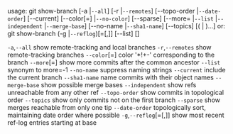 usage: git show-branch [-a |`--all`] [-r |`--remotes`] [--topo-order |`--date-order`]
		[--current] [--color[=<when>] |`--no-color`] [--sparse]
		[--more=<n> |`--list` |`--independent` |`--merge-base`]
		[--no-name |`--sha1-name`] [--topics] [(<rev> | <glob>)...]
   or: git show-branch (-g |`--reflog`)[=<n>[,<base>]] [--list] [<ref>]

   `-a`,`--all`             show remote-tracking and local branches
   `-r`,`--remotes`         show remote-tracking branches
   `--color`[=<when>]      color '*!+-' corresponding to the branch
   `--more`[=<n>]          show <n> more commits after the common ancestor
   `--list`                synonym to more=-1
   `--no-name`             suppress naming strings
   `--current`             include the current branch
   `--sha1-name`           name commits with their object names
   `--merge-base`          show possible merge bases
   `--independent`         show refs unreachable from any other ref
   `--topo-order`          show commits in topological order
   `--topics`              show only commits not on the first branch
   `--sparse`              show merges reachable from only one tip
   `--date-order`          topologically sort, maintaining date order where possible
   `-g`,`--reflog`[=<n>[,<base>]]
                          show <n> most recent ref-log entries starting at base

